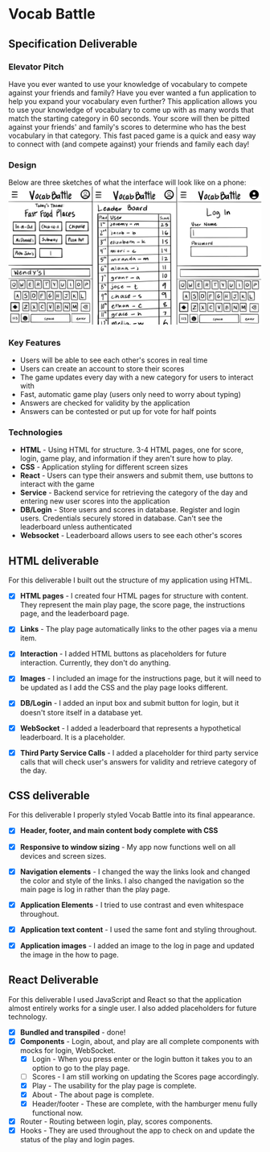 # Vocab Battle

## Specification Deliverable 
### Elevator Pitch
Have you ever wanted to use your knowledge of vocabulary to compete against your friends and family? Have you ever wanted a fun application to help you expand your vocabulary even further? This application allows you to use your knowledge of vocabulary to come up with as many words that match the starting category in 60 seconds. Your score will then be pitted against your friends' and family's scores to determine who has the best vocabulary in that category. This fast paced game is a quick and easy way to connect with (and compete against) your friends and family each day!

### Design
Below are three sketches of what the interface will look like on a phone: 
![](VocabMockUIJoined.jpeg)

### Key Features
- Users will be able to see each other's scores in real time
- Users can create an account to store their scores
- The game updates every day with a new category for users to interact with
- Fast, automatic game play (users only need to worry about typing)
- Answers are checked for validity by the application
- Answers can be contested or put up for vote for half points

### Technologies
- **HTML** - Using HTML for structure. 3-4 HTML pages, one for score, login, game play, and information if they aren't sure how to play.
- **CSS** - Application styling for different screen sizes
- **React** - Users can type their answers and submit them, use buttons to interact with the game
- **Service** - Backend service for retrieving the category of the day and entering new user scores into the application
- **DB/Login** -  Store users and scores in database. Register and login users. Credentials securely stored in database. Can't see the leaderboard unless authenticated
- **Websocket** -  Leaderboard allows users to see each other's scores

## HTML deliverable

For this deliverable I built out the structure of my application using HTML.

- [x] **HTML pages** - I created four HTML pages for structure with content. They represent the main play page, the score page, the instructions page, and the leaderboard page.
- [x] **Links** - The play page automatically links to the other pages via a menu item.
- [x] **Interaction** - I added HTML buttons as placeholders for future interaction. Currently, they don't do anything.
- [x] **Images** - I included an image for the instructions page, but it will need to be updated as I add the CSS and the play page looks different.
- [x] **DB/Login** - I added an input box and submit button for login, but it doesn't store itself in a database yet.
- [x] **WebSocket** - I added a leaderboard that represents a hypothetical leaderboard. It is a placeholder.
- [x] **Third Party Service Calls** - I added a placeholder for third party service calls that will check user's answers for validity and retrieve category of the day.


## CSS deliverable

For this deliverable I properly styled Vocab Battle into its final appearance.

- [x] **Header, footer, and main content body complete with CSS**
- [x] **Responsive to window sizing** - My app now functions well on all devices and screen sizes.
- [x] **Navigation elements** - I changed the way the links look and changed the color and style of the links. I also changed the navigation so the main page is log in rather than the play page.
- [x] **Application Elements** - I tried to use contrast and even whitespace throughout.
- [x] **Application text content** - I used the same font and styling throughout.
- [x] **Application images** - I added an image to the log in page and updated the image in the how to page.


## React Deliverable

For this deliverable I used JavaScript and React so that the application almost entirely works for a single user. I also added placeholders for future technology.

- [x] **Bundled and transpiled** - done!
- [x] **Components** - Login, about, and play are all complete components with mocks for login, WebSocket.
    - [x] Login - When you press enter or the login button it takes you to an option to go to the play page.
    - [ ] Scores - I am still working on updating the Scores page accordingly.
    - [x] Play - The usability for the play page is complete.
    - [x] About - The about page is complete.
    - [x] Header/footer - These are complete, with the hamburger menu fully functional now.
- [x] Router - Routing between login, play, scores components.
- [x] Hooks - They are used throughout the app to check on and update the status of the play and login pages.